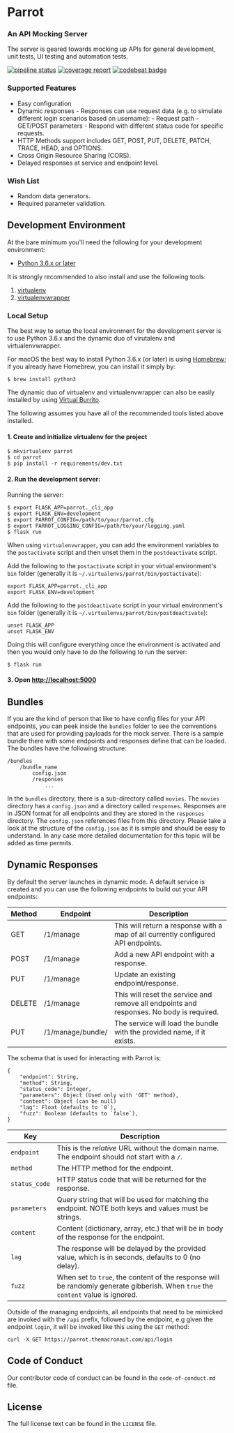 # Parrot

### An API Mocking Server

The server is geared towards mocking up APIs for general development, unit tests, UI testing and automation tests.

[![pipeline status](https://gitlab.com/insha/parrot/badges/master/pipeline.svg)](https://gitlab.com/insha/parrot/commits/master) [![coverage report](https://gitlab.com/insha/parrot/badges/master/coverage.svg)](https://gitlab.com/insha/parrot/commits/master) [![codebeat badge](https://codebeat.co/badges/10f63c69-3c24-4e84-9efe-c8e54d52516a)](https://codebeat.co/projects/github-com-insha-parrot-master)

### Supported Features

- Easy configuration
- Dynamic responses - Responses can use request data (e.g. to simulate different login scenarios based on username): - Request path - GET/POST parameters - Respond with different status code for specific requests.
- HTTP Methods support includes GET, POST, PUT, DELETE, PATCH, TRACE, HEAD, and OPTIONS.
- Cross Origin Resource Sharing (CORS).
- Delayed responses at service and endpoint level.

### Wish List

- Random data generators.
- Required parameter validation.

## Development Environment

At the bare minimum you'll need the following for your development environment:

- [Python 3.6.x or later](http://www.python.org/)

It is strongly recommended to also install and use the following tools:

1. [virtualenv](https://python-guide.readthedocs.org/en/latest/dev/virtualenvs/#virtualenv)
2. [virtualenvwrapper](https://python-guide.readthedocs.org/en/latest/dev/virtualenvs/#virtualenvwrapper)

### Local Setup

The best way to setup the local environment for the development server is to use Python 3.6.x and the dynamic duo of virutalenv and virtualenvwrapper.

For macOS the best way to install Python 3.6.x (or later) is using [Homebrew](https://brew.sh); if you already have Homebrew, you can install it simply by:

    $ brew install python3

The dynamic duo of virtualenv and virtualenvwrapper can also be easily installed by using [Virtual Burrito](https://github.com/brainsik/virtualenv-burrito).

The following assumes you have all of the recommended tools listed above installed.

#### 1. Create and initialize virtualenv for the project

    $ mkvirtualenv parrot
    $ cd parrot
    $ pip install -r requirements/dev.txt

#### 2. Run the development server:

Running the server:

    $ export FLASK_APP=parrot._cli_app
    $ export FLASK_ENV=development
    $ export PARROT_CONFIG=/path/to/your/parrot.cfg
    $ export PARROT_LOGGING_CONFIG=/path/to/your/logging.yaml
    $ flask run

When using `virtualenvwrapper`, you can add the environment variables to the `postactivate` script
and then unset them in the `postdeactivate` script.

Add the following to the `postactivate` script in your virtual environment's `bin` folder (generally it is `~/.virtualenvs/parrot/bin/postactivate`):

    export FLASK_APP=parrot._cli_app
    export FLASK_ENV=development

Add the following to the `postdeactivate` script in your virtual environment's `bin` folder (generally it is `~/.virtualenvs/parrot/bin/postdeactivate`):

    unset FLASK_APP
    unset FLASK_ENV

Doing this will configure everything once the environment is activated and then you would only have to
do the following to run the server:

    $ flask run

#### 3. Open [http://localhost:5000](http://localhost:5000)

## Bundles

If you are the kind of person that like to have config files for your API endpoints, you can peek inside the `bundles` folder to see the conventions that are used for providing payloads for the mock server. There is a sample bundle there with some endpoints and responses define that can be loaded. The bundles have the following structure:

```
/bundles
    /bundle_name
        config.json
        /responses
            ...
```

In the `bundles` directory, there is a sub-directory called `movies`. The `movies` directory has a `config.json` and a directory called `responses`. Responses are in JSON format for all endpoints and they are stored in the `responses` directory. The `config.json` references files from this directory. Please take a look at the structure of the `config.json` as it is simple and should be easy to understand. In any case more detailed documentation for this topic will be added as time permits.

## Dynamic Responses

By default the server launches in dynamic mode. A default service is created and you can use the following endpoints to build out your API endpoints:

| Method | Endpoint                | Description                                                                              |
| ------ | ----------------------- | ---------------------------------------------------------------------------------------- |
| GET    | /1/manage               | This will return a response with a map of all currently configured API endpoints.        |
| POST   | /1/manage               | Add a new API endpoint with a response.                                                  |
| PUT    | /1/manage               | Update an existing endpoint/response.                                                    |
| DELETE | /1/manage               | This will reset the service and remove all endpoints and responses. No body is required. |
| PUT    | /1/manage/bundle/<name> | The service will load the bundle with the provided name, if it exists.                   |

The schema that is used for interacting with Parrot is:

```
{
	"endpoint": String,
	"method": String,
	"status_code": Integer,
	"parameters": Object (Used only with 'GET' method),
	"content": Object (can be null)
	"lag": Float (defaults to `0`),
	"fuzz": Boolean (defaults to `false`),
}
```

| Key           | Description                                                                                                                      |
| ------------- | -------------------------------------------------------------------------------------------------------------------------------- |
| `endpoint`    | This is the _relative_ URL without the domain name. The endpoint should not start with a `/`.                                    |
| `method`      | The HTTP method for the endpoint.                                                                                                |
| `status_code` | HTTP status code that will be returned for the response.                                                                         |
| `parameters`  | Query string that will be used for matching the endpoint. NOTE both keys and values must be strings.                             |
| `content`     | Content (dictionary, array, etc.) that will be in body of the response for the endpoint.                                         |
| `lag`         | The response will be delayed by the provided value, which is in seconds, defaults to 0 (no delay).                               |
| `fuzz`        | When set to `true`, the content of the response will be randomly generate gibberish. When `true` the `content` value is ignored. |

Outside of the managing endpoints, all endpoints that need to be mimicked are invoked with the `/api` prefix, followed by the endpoint, e.g given the endpoint `login`, it will be invoked like this using the `GET` method:

```
curl -X GET https://parrot.themacronaut.com/api/login
```

## Code of Conduct

Our contributor code of conduct can be found in the `code-of-conduct.md` file.

## License

The full license text can be found in the `LICENSE` file.
